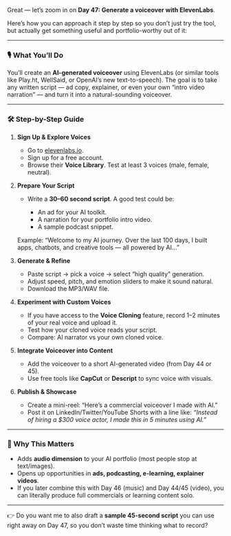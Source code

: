 Great — let’s zoom in on **Day 47: Generate a voiceover with ElevenLabs**.

Here’s how you can approach it step by step so you don’t just try the tool, but actually get something useful and portfolio-worthy out of it:

---

### 🎙️ What You’ll Do

You’ll create an **AI-generated voiceover** using ElevenLabs (or similar tools like Play.ht, WellSaid, or OpenAI’s new text-to-speech). The goal is to take any written script — ad copy, explainer, or even your own “intro video narration” — and turn it into a natural-sounding voiceover.

---

### 🛠️ Step-by-Step Guide

1. **Sign Up & Explore Voices**

   * Go to [elevenlabs.io](https://elevenlabs.io).
   * Sign up for a free account.
   * Browse their **Voice Library**. Test at least 3 voices (male, female, neutral).

2. **Prepare Your Script**

   * Write a **30–60 second script**. A good test could be:

     * An ad for your AI toolkit.
     * A narration for your portfolio intro video.
     * A sample podcast snippet.

   Example: “Welcome to my AI journey. Over the last 100 days, I built apps, chatbots, and creative tools — all powered by AI…”

3. **Generate & Refine**

   * Paste script → pick a voice → select “high quality” generation.
   * Adjust speed, pitch, and emotion sliders to make it sound natural.
   * Download the MP3/WAV file.

4. **Experiment with Custom Voices**

   * If you have access to the **Voice Cloning** feature, record 1–2 minutes of your real voice and upload it.
   * Test how your cloned voice reads your script.
   * Compare: AI narrator vs your own cloned voice.

5. **Integrate Voiceover into Content**

   * Add the voiceover to a short AI-generated video (from Day 44 or 45).
   * Use free tools like **CapCut** or **Descript** to sync voice with visuals.

6. **Publish & Showcase**

   * Create a mini-reel: “Here’s a commercial voiceover I made with AI.”
   * Post it on LinkedIn/Twitter/YouTube Shorts with a line like:
     *“Instead of hiring a \$300 voice actor, I made this in 5 minutes using AI.”*

---

### 🌟 Why This Matters

* Adds **audio dimension** to your AI portfolio (most people stop at text/images).
* Opens up opportunities in **ads, podcasting, e-learning, explainer videos**.
* If you later combine this with Day 46 (music) and Day 44/45 (video), you can literally produce full commercials or learning content solo.

---

👉 Do you want me to also draft a **sample 45-second script** you can use right away on Day 47, so you don’t waste time thinking what to record?

